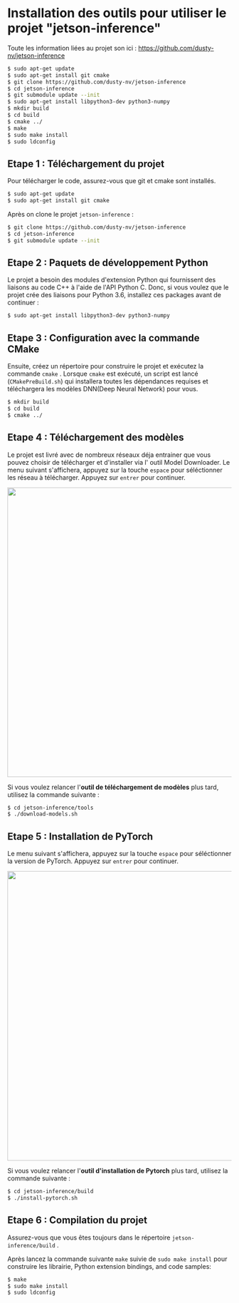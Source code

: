 # Installation des outils pour utiliser le projet "jetson-inference"

Toute les information liées au projet son ici : https://github.com/dusty-nv/jetson-inference

``` bash
$ sudo apt-get update
$ sudo apt-get install git cmake
$ git clone https://github.com/dusty-nv/jetson-inference
$ cd jetson-inference
$ git submodule update --init
$ sudo apt-get install libpython3-dev python3-numpy
$ mkdir build
$ cd build
$ cmake ../
$ make
$ sudo make install
$ sudo ldconfig
```

## Etape 1 : Téléchargement du projet

Pour télécharger le code, assurez-vous que git et cmake sont installés.

``` bash
$ sudo apt-get update
$ sudo apt-get install git cmake
```

Après on clone le projet `jetson-inference` :

``` bash
$ git clone https://github.com/dusty-nv/jetson-inference
$ cd jetson-inference
$ git submodule update --init
```



## Etape 2 : Paquets de développement Python

Le projet a besoin des modules d'extension Python qui fournissent des liaisons au code C++ à l'aide de l'API Python C.
Donc, si vous voulez que le projet crée des liaisons pour Python 3.6, installez ces packages avant de continuer :

``` bash
$ sudo apt-get install libpython3-dev python3-numpy
``` 



## Etape 3 : Configuration avec la commande CMake

Ensuite, créez un répertoire pour construire le projet et exécutez la commande `cmake` . Lorsque `cmake` est exécuté, un script est lancé (`CMakePreBuild.sh`) qui installera toutes les dépendances requises et téléchargera les modèles DNN(Deep Neural Network) pour vous.

``` bash
$ mkdir build
$ cd build
$ cmake ../
```


## Etape 4 : Téléchargement des modèles

Le projet est livré avec de nombreux réseaux déja entrainer que vous pouvez choisir de télécharger et d'installer via l' outil Model Downloader.
Le menu suivant s'affichera, appuyez sur la touche `espace` pour séléctionner les réseau à télécharger. Appuyez sur `entrer` pour continuer.

<img src="https://raw.githubusercontent.com/dusty-nv/jetson-inference/python/docs/images/download-models.jpg" width="650">

Si vous voulez relancer l'**outil de téléchargement de modèles** plus tard, utilisez la commande suivante :

``` bash
$ cd jetson-inference/tools
$ ./download-models.sh
```



## Etape 5 : Installation de PyTorch

Le menu suivant s'affichera, appuyez sur la touche `espace` pour séléctionner la version de PyTorch. Appuyez sur `entrer` pour continuer.

<img src="https://raw.githubusercontent.com/dusty-nv/jetson-inference/python/docs/images/pytorch-installer.jpg" width="650">

Si vous voulez relancer l'**outil d'installation de Pytorch** plus tard, utilisez la commande suivante :

``` bash
$ cd jetson-inference/build
$ ./install-pytorch.sh
```



## Etape 6 : Compilation du projet

Assurez-vous que vous êtes toujours dans le répertoire `jetson-inference/build` .

Après lancez la commande suivante `make` suivie de `sudo make install` pour construire les librairie, Python extension bindings, and code samples:

``` bash
$ make
$ sudo make install
$ sudo ldconfig
```
